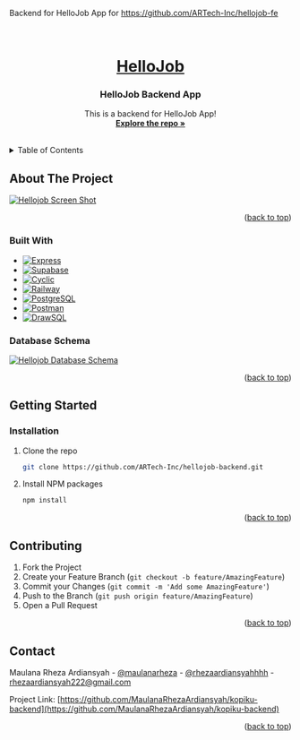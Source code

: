 Backend for HelloJob App for https://github.com/ARTech-Inc/hellojob-fe

<a name="hellojob-top"></a>
<br />
<div align="center">
  <a href="https://hellojobb.vercel.app/">
    <h1>HelloJob</h1>
  </a>

  <h3 align="center">HelloJob Backend App</h3>

  <p align="center">
    This is a backend for HelloJob App!
    <br />
    <a href="https://github.com/ARTech-Inc/hellojob-backend"><strong>Explore the repo »</strong></a>
    <br />
    <br />
  </p>
</div>

<!-- TABLE OF CONTENTS -->
<details>
  <summary>Table of Contents</summary>
  <ol>
    <li>
      <a href="#about-the-project">About The Project</a>
      <ul>
        <li><a href="#built-with">Built With</a></li>
      </ul>
    </li>
    <li>
      <a href="#getting-started">Getting Started</a>
      <ul>
        <li><a href="#installation">Installation</a></li>
      </ul>
    </li>
    <li><a href="#contributing">Contributing</a></li>
    <li><a href="#contact">Contact</a></li>
  </ol>
</details>


<!-- ABOUT THE PROJECT -->
## About The Project

[![Hellojob Screen Shot][product-screenshot]](https://hellojobb.vercel.app/)

<p align="right">(<a href="#hellojob-top">back to top</a>)</p>



### Built With

* [![Express][Express.js]][Express-url]
* [![Supabase][Supabase]][Supabase-url]
* [![Cyclic][Cyclic]][Cyclic-url]
* [![Railway][Railway]][Railway-url]
* [![PostgreSQL][PostgreSQL]][PostgreSQL-url]
* [![Postman][Postman]][Postman-url]
* [![DrawSQL][DrawSQL]][Drawsql-url]


### Database Schema

[![Hellojob Database Schema][hellojob-db-schema]](https://drawsql.app/teams/artech/diagrams/hellojob-app)


<p align="right">(<a href="#hellojob-top">back to top</a>)</p>



<!-- GETTING STARTED -->
## Getting Started


### Installation

1. Clone the repo
   ```sh
   git clone https://github.com/ARTech-Inc/hellojob-backend.git
   ```
2. Install NPM packages
   ```sh
   npm install
   ```

<p align="right">(<a href="#hellojob-top">back to top</a>)</p>



<!-- CONTRIBUTING -->
## Contributing

1. Fork the Project
2. Create your Feature Branch (`git checkout -b feature/AmazingFeature`)
3. Commit your Changes (`git commit -m 'Add some AmazingFeature'`)
4. Push to the Branch (`git push origin feature/AmazingFeature`)
5. Open a Pull Request

<p align="right">(<a href="#hellojob-top">back to top</a>)</p>



<!-- CONTACT -->
## Contact

Maulana Rheza Ardiansyah - [@maulanarheza](https://www.linkedin.com/in/maulanarheza/) - [@rhezaardiansyahhhh](https://instagram.com/rhezaardiansyahhhh) - rhezaardiansyah222@gmail.com

Project Link: [https://github.com/MaulanaRhezaArdiansyah/kopiku-backend](https://github.com/MaulanaRhezaArdiansyah/kopiku-backend)

<p align="right">(<a href="#kopiku-top">back to top</a>)</p>


<!-- LINKS -->
[product-screenshot]: https://kopiku.up.railway.app/images/hellojob-landing-2.png
[hellojob-db-schema]: https://kopiku.up.railway.app/images/db-schema.png
[Express.js]: https://img.shields.io/badge/Express.js-20232A?style=for-the-badge&logo=express&logoColor=61DAFB
[Express-url]: https://expressjs.com/
[Supabase]: https://img.shields.io/badge/Supabase-20232A?style=for-the-badge&logo=supabase&logoColor=61DAFB
[Supabase-url]: https://supabase.com/
[Cyclic]: https://img.shields.io/badge/Cyclic.sh-20232A?style=for-the-badge&logo=cyclic.sh&logoColor=61DAFB
[Cyclic-url]: http://www.cyclic.sh/
[Railway]: https://img.shields.io/badge/Railway-20232A?style=for-the-badge&logo=railway&logoColor=61DAFB
[Railway-url]: http://www.railway.app/
[PostgreSQL]: https://img.shields.io/badge/PostgreSQL-20232A?style=for-the-badge&logo=postgresql&logoColor=61DAFB
[PostgreSQL-url]: https://www.postgresql.org/
[Postman]: https://img.shields.io/badge/Postman-20232A?style=for-the-badge&logo=postman&logoColor=61DAFB
[Postman-url]: https://www.postman.com/
[DrawSQL]: https://img.shields.io/badge/Drawsql-20232A?style=for-the-badge&logo=drawsql&logoColor=61DAFB
[Drawsql-url]: https://drawsql.app/

